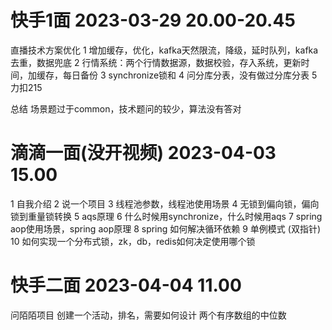 # 快手1面 2023-03-29 20.00-20.45
直播技术方案优化
1 增加缓存，优化，kafka天然限流，降级，延时队列，kafka去重，数据兜底
2 行情系统：两个行情数据源，数据校验，存入系统，更新时间，加缓存，每日备份
3 synchronize锁和
4 问分库分表，没有做过分库分表
5 力扣215

总结 场景题过于common，技术题问的较少，算法没有答对


# 滴滴一面(没开视频)  2023-04-03 15.00 
1 自我介绍
2 说一个项目
3 线程池参数，线程池使用场景
4 无锁到偏向锁，偏向锁到重量锁转换
5 aqs原理
6 什么时候用synchronize，什么时候用aqs
7 spring aop使用场景，spring aop原理
8 spring 如何解决循环依赖
9 单例模式 (双指针)
10 如何实现一个分布式锁，zk，db，redis如何决定使用哪个锁

# 快手二面 2023-04-04 11.00
问陌陌项目
创建一个活动，排名，需要如何设计
两个有序数组的中位数
